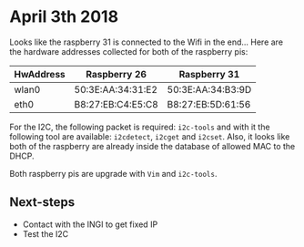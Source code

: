 # April 3th 2018

Looks like the raspberry 31 is connected to the Wifi in the end...
Here are the hardware addresses collected for both of the raspberry pis:

| HwAddress | Raspberry 26      | Raspberry 31      |
|---------- | ----------------- | ----------------- |
| wlan0     | 50:3E:AA:34:31:E2 | 50:3E:AA:34:B3:9D |
| eth0      | B8:27:EB:C4:E5:C8 | B8:27:EB:5D:61:56 |

For the I2C, the following packet is required: `i2c-tools` and with it the following tool are available: `i2cdetect`, `i2cget` and `i2cset`. Also, it looks like both of the raspberry are already inside the database of allowed MAC to the DHCP.

Both raspberry pis are upgrade with `Vim` and `i2c-tools`.

## Next-steps

- Contact with the INGI to get fixed IP
- Test the I2C